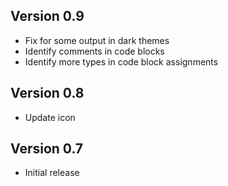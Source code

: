 ## Version 0.9

- Fix for some output in dark themes
- Identify comments in code blocks
- Identify more types in code block assignments

## Version 0.8

- Update icon


## Version 0.7

- Initial release

